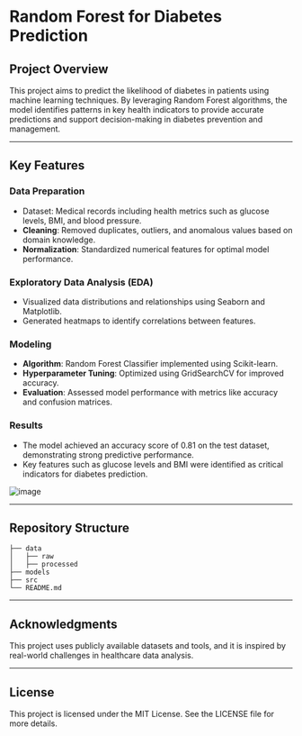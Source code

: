 # Random Forest for Diabetes Prediction

## Project Overview
This project aims to predict the likelihood of diabetes in patients using machine learning techniques. By leveraging Random Forest algorithms, the model identifies patterns in key health indicators to provide accurate predictions and support decision-making in diabetes prevention and management.

---

## Key Features

### Data Preparation
- Dataset: Medical records including health metrics such as glucose levels, BMI, and blood pressure.
- **Cleaning**: Removed duplicates, outliers, and anomalous values based on domain knowledge.
- **Normalization**: Standardized numerical features for optimal model performance.

### Exploratory Data Analysis (EDA)
- Visualized data distributions and relationships using Seaborn and Matplotlib.
- Generated heatmaps to identify correlations between features.

### Modeling
- **Algorithm**: Random Forest Classifier implemented using Scikit-learn.
- **Hyperparameter Tuning**: Optimized using GridSearchCV for improved accuracy.
- **Evaluation**: Assessed model performance with metrics like accuracy and confusion matrices.

### Results
- The model achieved an accuracy score of 0.81 on the test dataset, demonstrating strong predictive performance.
- Key features such as glucose levels and BMI were identified as critical indicators for diabetes prediction.


![image](https://github.com/user-attachments/assets/6351717e-80d5-49f0-9c82-7b44386c49a3)

---

## Repository Structure
```
├── data
│   ├── raw
│   ├── processed
├── models
├── src
└── README.md
```

---

## Acknowledgments
This project uses publicly available datasets and tools, and it is inspired by real-world challenges in healthcare data analysis.

---

## License
This project is licensed under the MIT License. See the LICENSE file for more details.

